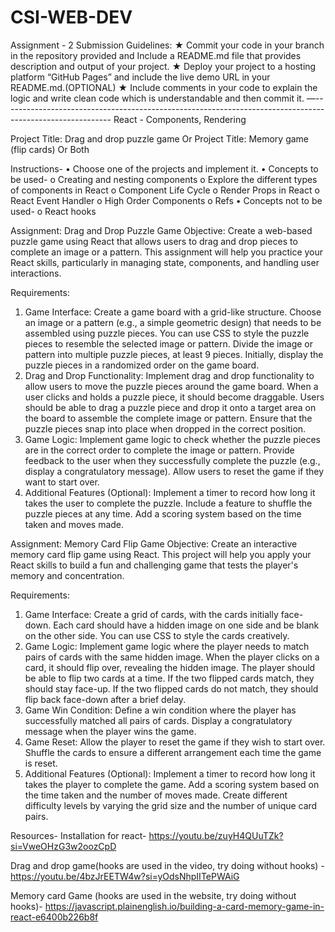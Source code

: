 # CSI-WEB-DEV
Assignment - 2
Submission Guidelines:
★	Commit your code in your branch in the repository provided and Include a README.md file that provides description and output of your project.
★	Deploy your project to a hosting platform “GitHub Pages” and include the live demo URL in your README.md.(OPTIONAL)
★	Include comments in your code to explain the logic and write clean code which is understandable and then commit it.
—---------------------------------------------------------------------------------------------------------
React - Components, Rendering

Project Title: Drag and drop puzzle game 
Or 
Project Title: Memory game (flip cards)
Or 
Both

Instructions-
•	Choose one of the projects and implement it.
•	Concepts to be used-
o	Creating and nesting components
o	Explore the different types of components in React
o	Component Life Cycle
o	Render Props in React
o	React Event Handler
o	High Order Components
o	Refs
•	Concepts not to be used-
o	React hooks
 
Assignment: Drag and Drop Puzzle Game
Objective:
Create a web-based puzzle game using React that allows users to drag and drop pieces to complete an image or a pattern. This assignment will help you practice your React skills, particularly in managing state, components, and handling user interactions.

Requirements:
1. Game Interface:
Create a game board with a grid-like structure.
Choose an image or a pattern (e.g., a simple geometric design) that needs to be assembled using puzzle pieces. You can use CSS to style the puzzle pieces to resemble the selected image or pattern.
Divide the image or pattern into multiple puzzle pieces, at least 9 pieces.
Initially, display the puzzle pieces in a randomized order on the game board.
2. Drag and Drop Functionality:
Implement drag and drop functionality to allow users to move the puzzle pieces around the game board.
When a user clicks and holds a puzzle piece, it should become draggable.
Users should be able to drag a puzzle piece and drop it onto a target area on the board to assemble the complete image or pattern.
Ensure that the puzzle pieces snap into place when dropped in the correct position.
3. Game Logic:
Implement game logic to check whether the puzzle pieces are in the correct order to complete the image or pattern.
Provide feedback to the user when they successfully complete the puzzle (e.g., display a congratulatory message).
Allow users to reset the game if they want to start over.
4. Additional Features (Optional):
Implement a timer to record how long it takes the user to complete the puzzle.
Include a feature to shuffle the puzzle pieces at any time.
Add a scoring system based on the time taken and moves made.

Assignment: Memory Card Flip Game
Objective:
Create an interactive memory card flip game using React. This project will help you apply your React skills to build a fun and challenging game that tests the player's memory and concentration.

Requirements:
1. Game Interface:
Create a grid of cards, with the cards initially face-down.
Each card should have a hidden image on one side and be blank on the other side.
You can use CSS to style the cards creatively.
2. Game Logic:
Implement game logic where the player needs to match pairs of cards with the same hidden image.
When the player clicks on a card, it should flip over, revealing the hidden image.
The player should be able to flip two cards at a time.
If the two flipped cards match, they should stay face-up.
If the two flipped cards do not match, they should flip back face-down after a brief delay.
3. Game Win Condition:
Define a win condition where the player has successfully matched all pairs of cards.
Display a congratulatory message when the player wins the game.
4. Game Reset:
Allow the player to reset the game if they wish to start over.
Shuffle the cards to ensure a different arrangement each time the game is reset.
5. Additional Features (Optional):
Implement a timer to record how long it takes the player to complete the game.
Add a scoring system based on the time taken and the number of moves made.
Create different difficulty levels by varying the grid size and the number of unique card pairs.

Resources-
Installation for react-
https://youtu.be/zuyH4QUuTZk?si=VweOHzG3w2oozCpD

Drag and drop game(hooks are used in the video, try doing without hooks) -
https://youtu.be/4bzJrEETW4w?si=yOdsNhpIITePWAiG

Memory card Game (hooks are used in the website, try doing without hooks)-
https://javascript.plainenglish.io/building-a-card-memory-game-in-react-e6400b226b8f





